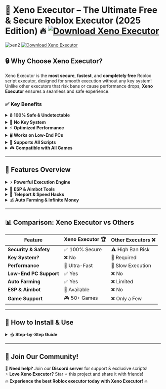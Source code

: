 # 🚀 **Xeno Executor – The Ultimate Free & Secure Roblox Executor (2025 Edition)** 🔥  [![Download Xeno Executor](https://img.shields.io/badge/Download-Xeno_Executor-red?style=for-the-badge&logo=download)]() 
 
![xen2](https://github.com/user-attachments/assets/39b4b0c4-cb6c-499b-87ee-fecba328242d)
[![Download Xeno Executor](https://img.shields.io/badge/Download-Xeno_Executor-red?style=for-the-badge&logo=download)]() 

 

## 🔒 **Why Choose Xeno Executor?**  
Xeno Executor is the **most secure**, **fastest**, and **completely free** Roblox script executor, designed for smooth execution without any key system! Unlike other executors that risk bans or cause performance drops, **Xeno Executor** ensures a seamless and safe experience.  

### ✅ **Key Benefits**  
<details>  
  <summary>🔒 <strong>100% Safe & Undetectable</strong></summary>  
  - Advanced security updates to bypass anti-cheats.  
  - No risk of bans or detection.  
</details>  

<details>  
  <summary>🔑 <strong>No Key System</strong></summary>  
  - No annoying verifications.  
  - Instant access with a single click.  
</details>  

<details>  
  <summary>⚡ <strong>Optimized Performance</strong></summary>  
  - Ultra-fast execution with minimal lag.  
  - Designed for smooth and stable gameplay.  
</details>  

<details>  
  <summary>🖥️ <strong>Works on Low-End PCs</strong></summary>  
  - No high-end hardware required.  
  - Runs efficiently on any system without slowing down Roblox.  
</details>  

<details>  
  <summary>📝 <strong>Supports All Scripts</strong></summary>  
  - Works with LuaU and advanced scripts.  
  - Universal compatibility with major script hubs.  
</details>  

<details>  
  <summary>🎮 <strong>Compatible with All Games</strong></summary>  
  - Works flawlessly on **Blox Fruits, Pet Simulator X, Arsenal, Doors, and more!**  
  - Regular updates for new game patches.  
</details>  

---  

## 📂 **Features Overview**  
<details>  
  <summary>⚡ <strong>Powerful Execution Engine</strong></summary>  
  - Fast & efficient script execution.  
  - Supports LuaU & advanced scripts.  
  - Stable & crash-free experience.  
</details>  

<details>  
  <summary>🎯 <strong>ESP & Aimbot Tools</strong></summary>  
  - Wallhack & enemy tracking.  
  - Silent Aim & customizable aimbot.  
</details>  

<details>  
  <summary>🚀 <strong>Teleport & Speed Hacks</strong></summary>  
  - Instant teleportation across maps.  
  - Fly mode & super-speed options.  
</details>  

<details>  
  <summary>💰 <strong>Auto Farming & Infinite Money</strong></summary>  
  - Auto XP & money farming.  
  - Instant collection of rare items.  
</details>  

---  

## 📊 **Comparison: Xeno Executor vs Others**  
| **Feature**            | **Xeno Executor 🏆** | **Other Executors ❌** |  
|-------------------|----------------|----------------|  
| **Security & Safety** | ✅ 100% Secure | ⚠️ High Ban Risk |  
| **Key System?**      | ❌ No | 🔑 Required |  
| **Performance**      | 🚀 Ultra-Fast | 🐢 Slow Execution |  
| **Low-End PC Support** | ✅ Yes | ❌ No |  
| **Auto Farming**    | ✅ Yes | ❌ Limited |  
| **ESP & Aimbot**    | 🎯 Available | ❌ No |  
| **Game Support**    | 🎮 50+ Games | ❌ Only a Few |  

---  

## 🔧 **How to Install & Use**  
<details>  
  <summary>📥 <strong>Step-by-Step Guide</strong></summary>  
 - 1. **Download Xeno Executor** using the button above. 
 - 2. **Run Xeno Executor** and inject it into **Roblox**.  
 - 3. **Load your favorite scripts** (supports all LuaU scripts).  
 - 4. **Execute & enjoy!** 🚀  
</details>  

---  

## 🌟 **Join Our Community!**  
💬 **Need help?** Join our **Discord server** for support & exclusive scripts!  
⭐ **Love Xeno Executor?** Star ⭐ this project and share it with friends!  
🔥 **Experience the best Roblox executor today with Xeno Executor!** 🔥

